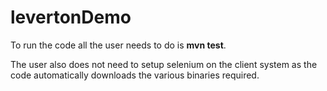 # levertonDemo

To run the code all the user needs to do is <b>mvn test</b>.

The user also does not need to setup selenium on the client system as the code automatically downloads the various binaries required.
